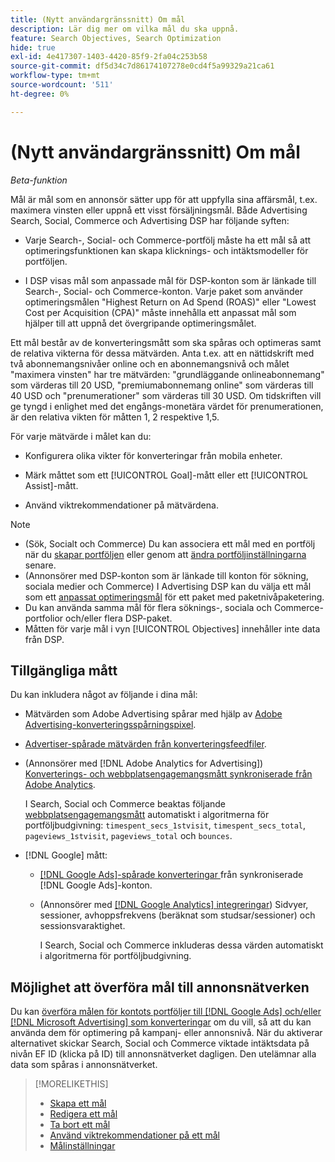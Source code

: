 ```yaml
---
title: (Nytt användargränssnitt) Om mål
description: Lär dig mer om vilka mål du ska uppnå.
feature: Search Objectives, Search Optimization
hide: true
exl-id: 4e417307-1403-4420-85f9-2fa04c253b58
source-git-commit: df5d34c7d86174107278e0cd4f5a99329a21ca61
workflow-type: tm+mt
source-wordcount: '511'
ht-degree: 0%

---
```


# (Nytt användargränssnitt) Om mål

*Beta-funktion*

Mål är mål som en annonsör sätter upp för att uppfylla sina affärsmål, t.ex. maximera vinsten eller uppnå ett visst försäljningsmål. Både Advertising Search, Social, Commerce och Advertising DSP har följande syften:

* Varje Search-, Social- och Commerce-portfölj måste ha ett mål så att optimeringsfunktionen kan skapa klicknings- och intäktsmodeller för portföljen.

* I DSP visas mål som anpassade mål för DSP-konton som är länkade till Search-, Social- och Commerce-konton. Varje paket som använder optimeringsmålen &quot;Highest Return on Ad Spend (ROAS)&quot; eller &quot;Lowest Cost per Acquisition (CPA)&quot; måste innehålla ett anpassat mål som hjälper till att uppnå det övergripande optimeringsmålet.

Ett mål består av de konverteringsmått som ska spåras och optimeras samt de relativa vikterna för dessa mätvärden. Anta t.ex. att en nättidskrift med två abonnemangsnivåer online och en abonnemangsnivå och målet &quot;maximera vinsten&quot; har tre mätvärden: &quot;grundläggande onlineabonnemang&quot; som värderas till 20 USD, &quot;premiumabonnemang online&quot; som värderas till 40 USD och &quot;prenumerationer&quot; som värderas till 30 USD. Om tidskriften vill ge tyngd i enlighet med det engångs-monetära värdet för prenumerationen, är den relativa vikten för måtten 1, 2 respektive 1,5.

För varje mätvärde i målet kan du:

* Konfigurera olika vikter för konverteringar från mobila enheter.

* Märk måttet som ett [!UICONTROL Goal]-mått eller ett [!UICONTROL Assist]-mått.

* Använd viktrekommendationer på mätvärdena.

>[!NOTE]
>* (Sök, Socialt och Commerce) Du kan associera ett mål med en portfölj när du [skapar portföljen](/help/search-social-commerce/new-ui/manage/portfolios/portfolio-create.md) eller genom att [ändra portföljinställningarna](/help/search-social-commerce/new-ui/manage/portfolios/portfolio-edit.md) senare.
>* (Annonsörer med DSP-konton som är länkade till konton för sökning, sociala medier och Commerce) I Advertising DSP kan du välja ett mål som ett [anpassat optimeringsmål](/help/dsp/campaign-management/packages/package-settings.md) för ett paket med paketnivåpaketering.
>* Du kan använda samma mål för flera söknings-, sociala och Commerce-portfolior och/eller flera DSP-paket.
>* Måtten för varje mål i vyn [!UICONTROL Objectives] innehåller inte data från DSP.

## Tillgängliga mått

Du kan inkludera något av följande i dina mål:

* Mätvärden som Adobe Advertising spårar med hjälp av [Adobe Advertising-konverteringsspårningspixel](/help/search-social-commerce/tracking/conversion-tracking-advertising.md).

* [Advertiser-spårade mätvärden från konverteringsfeedfiler](/help/search-social-commerce/tracking/conversion-tracking-about.md).<!-- Search only, or might DSP-only clients also have these? -->

* (Annonsörer med [!DNL Adobe Analytics for Advertising]) [Konverterings- och webbplatsengagemangsmått synkroniserade från Adobe Analytics](/help/integrations/analytics/overview.md).

  I Search, Social och Commerce beaktas följande [webbplatsengagemangsmått](/help/integrations/analytics/analytics-data-in-advertising.md) automatiskt i algoritmerna för portföljbudgivning: `timespent_secs_1stvisit`, `timespent_secs_total`, `pageviews_1stvisit`, `pageviews_total` och `bounces`.

* [!DNL Google] mått:<!-- Search only, or might DSP-only clients also have these? -->

   * [[!DNL Google Ads]-spårade konverteringar ](/help/search-social-commerce/campaign-management/introduction/google-conversion-data.md) från synkroniserade [!DNL Google Ads]-konton.

   * (Annonsörer med [[!DNL Google Analytics] integreringar](/help/search-social-commerce/admin/data-sources/data-source-about.md)) Sidvyer, sessioner, avhoppsfrekvens (beräknat som studsar/sessioner) och sessionsvaraktighet.

     I Search, Social och Commerce inkluderas dessa värden automatiskt i algoritmerna för portföljbudgivning.

## Möjlighet att överföra mål till annonsnätverken

Du kan [överföra målen för kontots portföljer till  [!DNL Google Ads]  och/eller [!DNL Microsoft Advertising] som konverteringar](/help/search-social-commerce/tools/objective-upload-to-networks.md) om du vill, så att du kan använda dem för optimering på kampanj- eller annonsnivå. När du aktiverar alternativet skickar Search, Social och Commerce viktade intäktsdata på nivån EF ID (klicka på ID) till annonsnätverket dagligen. Den utelämnar alla data som spåras i annonsnätverket.

>[!MORELIKETHIS]
>
>* [Skapa ett mål](objective-create.md)
>* [Redigera ett mål](objective-edit.md)
>* [Ta bort ett mål](objective-delete.md)
>* [Använd viktrekommendationer på ett mål](objective-apply-weight-recommendations.md)
>* [Målinställningar](objective-settings.md)
